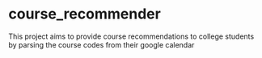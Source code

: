 # course_recommender
This project aims to provide course recommendations to college students by parsing the course codes from their google calendar 
